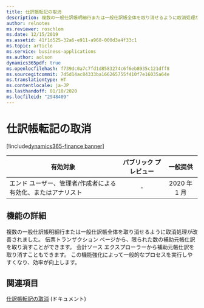 ```yaml
---
title: 仕訳帳転記の取消
description: 複数の一般仕訳帳明細行または一般仕訳帳全体を取り消せるように取消処理が改善されました。
author: relnotes
ms.reviewer: roschlom
ms.date: 12/15/2019
ms.assetid: 41f1d525-32a6-e911-a968-000d3a4f33c1
ms.topic: article
ms.service: business-applications
ms.author: aolson
dynamics365pdf: true
ms.openlocfilehash: f739dc0a7c7fd1d8583274c6f6eb8935c121dff8
ms.sourcegitcommit: 7d5d14ac84333ba166265755f410f7e16035a64e
ms.translationtype: HT
ms.contentlocale: ja-JP
ms.lasthandoff: 01/10/2020
ms.locfileid: "2948409"
---
```

# <a name="reverse-journal-posting"></a>仕訳帳転記の取消
[!include[dynamics365-finance banner](../includes/dynamics365-finance.md)]

| 有効対象    |  パブリック プレビュー | 一般提供 | 
| ---------- | :----------: |:----------: |
|エンド ユーザー、管理者/作成者による有効化、またはアナリスト|-| 2020 年 1 月|






## <a name="feature-details"></a>機能の詳細
<!--feature detail start -->
複数の一般仕訳帳明細行または一般仕訳帳全体を取り消せるように取消処理が改善されました。 伝票トランザクション ページから、限られた数の補助元帳仕訳を取り消すことができます。 会計ソース エクスプローラーから補助元帳仕訳を取り消すこともできます。 この機能強化によって一般的なプロセスを実行しやすくなり、効率が向上します。
<!--feature detail end -->










## <a name="see-also"></a>関連項目

[仕訳帳転記の取消](https://docs.microsoft.com/dynamics365/finance/general-ledger/reverse-journal-posting) (ドキュメント)
